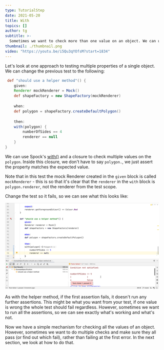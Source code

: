 ```yaml
---
type: TutorialStep
date: 2021-05-20
title: With
topics: []
author: tg
subtitle: >-
  Sometimes we want to check more than one value on an object. We can use `with` to do this.
thumbnail: ./thumbnail.png
video: "https://youtu.be/i5Qu3qYOfsM?start=1834"
---
```


Let's look at one approach to testing multiple properties of a single object. We can change the previous test to the following:

```groovy
 def "should use a helper method"() {
    given:
    Renderer mockRenderer = Mock()
    def shapeFactory = new ShapeFactory(mockRenderer)

    when:
    def polygon = shapeFactory.createDefaultPolygon()

    then:
    with(polygon) {
        numberOfSides == 4
        renderer == null
    }
}
```

We can use Spock's [with()](https://spockframework.org/spock/docs/2.0/all_in_one.html#_using_with_for_expectations) and a closure to check multiple values on the `polygon`. Inside this closure, we don't have to say `polygon.`, we just assert the property matches the expected value.

Note that in this test the mock Renderer created in the `given` block is called `mockRenderer` - this is so that it's clear that the `renderer` in the `with` block is `polygon.renderer`, not the renderer from the test scope.

Change the test so it fails, so we can see what this looks like:

![Failing Test](./24.png)

As with the helper method, if the first assertion fails, it doesn't run any further assertions. This might be what you want from your test, if one value is wrong the whole test should fail regardless. However, sometimes we want to run all the assertions, so we can see exactly what's working and what's not.

Now we have a simple mechanism for checking all the values of an object. However, sometimes we want to do multiple checks and make sure they all pass (or find out which fail), rather than failing at the first error. In the next section, we look at how to do that.

